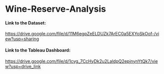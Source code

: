 # Wine-Reserve-Analysis

#### Link to the Dataset:
https://drive.google.com/file/d/11M6egpZeELDUZk7ArEC0a5EXYoSkOof-/view?usp=sharing
#### Link to the Tableau Dashboard:
https://drive.google.com/file/d/1cvg_7CcHyDk2u2LaldpQ2epjnynYtQk7/view?usp=drive_link
